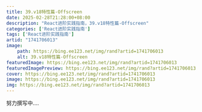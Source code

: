 ```yaml
---
title: 39.v18特性篇-Offscreen
date: 2025-02-28T21:28:00+08:00
description: "React进阶实践指南，39.v18特性篇-Offscreen"
categories: ['React进阶实践指南']
tags: ['React进阶实践指南']
artid: "1741706013"
image:
    path: https://bing.ee123.net/img/rand?artid=1741706013
    alt: 39.v18特性篇-Offscreen
featuredImage: https://bing.ee123.net/img/rand?artid=1741706013
featuredImagePreview: https://bing.ee123.net/img/rand?artid=1741706013
cover: https://bing.ee123.net/img/rand?artid=1741706013
image: https://bing.ee123.net/img/rand?artid=1741706013
img: https://bing.ee123.net/img/rand?artid=1741706013
---
```


努力撰写中....
